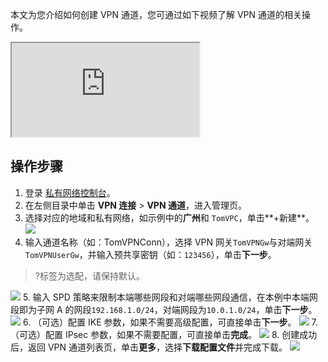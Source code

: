 本文为您介绍如何创建 VPN 通道，您可通过如下视频了解 VPN 通道的相关操作。
<div class="doc-video-mod"><iframe src="https://cloud.tencent.com/edu/learning/quick-play/1786-20144?source=gw.doc.media&withPoster=1&notip=1"></iframe></div>


## 操作步骤
1. 登录 [私有网络控制台](https://console.cloud.tencent.com/vpc/vpc?rid=1)。
2. 在左侧目录中单击 **VPN 连接** > **VPN 通道**，进入管理页。
3. 选择对应的地域和私有网络，如示例中的**广州**和 `TomVPC`，单击**+新建**。
 ![](https://main.qcloudimg.com/raw/736f88fd2bbf5e75033d77fcf372586f.png)
4. 输入通道名称（如：TomVPNConn），选择 VPN 网关`TomVPNGw`与对端网关`TomVPNUserGw`，并输入预共享密钥（如：`123456`），单击**下一步**。
>?标签为选配，请保持默认。
>
![](https://main.qcloudimg.com/raw/654520f6843ba2888a1c9b186a1827af.png)
5. 输入 SPD 策略来限制本端哪些网段和对端哪些网段通信，在本例中本端网段即为子网 A 的网段`192.168.1.0/24`，对端网段为`10.0.1.0/24`，单击**下一步**。
![](https://main.qcloudimg.com/raw/0e9c6f49beb02c8db1b8dc2f0456431b.png)
6. （可选）配置 IKE 参数，如果不需要高级配置，可直接单击**下一步**。
 ![](https://main.qcloudimg.com/raw/c370884071d8dd5424be80bbef1e9aec.png)
7. （可选）配置 IPsec 参数，如果不需要配置，可直接单击**完成**。
 ![](https://main.qcloudimg.com/raw/6c67f435c015fb6d2e03ed96dc61b7f7.png)
8. 创建成功后，返回 VPN 通道列表页，单击**更多**，选择**下载配置文件**并完成下载。
 ![](https://main.qcloudimg.com/raw/970810f4cedff81c64e62534680a504d.png)

